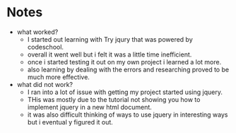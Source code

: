 # Notes

* what worked?
    - I started out learning with Try jqury that was powered by codeschool.
    - overall it went well but i felt it was a little time inefficient.
    - once i started testing it out on my own project i learned a lot more.
    - also learning by dealing with the errors and researching proved to be much more effective.
* what did not work?
    - I ran into a lot of issue with getting my project started using jquery.
    - THis was mostly due to the tutorial not showing you how to implement jquery in a new html document.
    - it was also difficult thinking of ways to use jquery in interesting ways but i eventual y figured it out.